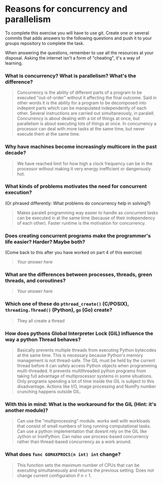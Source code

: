 # Reasons for concurrency and parallelism


To complete this exercise you will have to use git. Create one or several commits that adds answers to the following questions and push it to your groups repository to complete the task.

When answering the questions, remember to use all the resources at your disposal. Asking the internet isn't a form of "cheating", it's a way of learning.

 ### What is concurrency? What is parallelism? What's the difference?
 > Concurrency is the ability of different parts of a program to be executed "out-of-order" without it affecting the final outcome. Said in other words it is the ability for a program to be decomposed into indepent parts which can be manipulated independently of each other.
 > Several instructions are carried out simultaneously, in paralell. 
 >  Concurrency is about dealing with a lot of things at once, but parallelism is about executing lots of things at once. In concurrency a processor can deal with more tasks at the same time, but never execute them at the same time. 
 
 ### Why have machines become increasingly multicore in the past decade?
 > We have reached limit for how high a clock frequency can be in the processor without making it very energy inefficient or dangerously hot. 
 
 ### What kinds of problems motivates the need for concurrent execution?
 (Or phrased differently: What problems do concurrency help in solving?)
 > Makes paralell programming way easier to handle as concurrent tasks can be executed in at the same time (because of their independency of each other). Faster runtime is the motivation for concurrency. 
 
 ### Does creating concurrent programs make the programmer's life easier? Harder? Maybe both?
 (Come back to this after you have worked on part 4 of this exercise)
 > *Your answer here*
 
 ### What are the differences between processes, threads, green threads, and coroutines?
 > *Your answer here*
 
 ### Which one of these do `pthread_create()` (C/POSIX), `threading.Thread()` (Python), `go` (Go) create?
 > They all create a thread
 
 ### How does pythons Global Interpreter Lock (GIL) influence the way a python Thread behaves?
 > Basically prevents multiple threads from executing Python bytecodes at the same time. This is necessary because Python's memory management is not thread-safe. 
 > The GIL must be held by the current thread before it can safely access Python objects when programming multi-threaded. It prevents multithreaded python programs from taking full advantage of multiprocessor systems in some situations. Only programs spending a lot of time inside the GIL is subject to this disadvantage. Actions like I/O, image processing and NumPy number crunching happens outside GIL. 
 
 ### With this in mind: What is the workaround for the GIL (Hint: it's another module)?
 > Can use the "multiprocessing" module. works well with workloads that consist of small numbers of long running computational tasks. Can use a python implementation that doesnt rely on the GIL like Jython or IronPython. Can nalso use process-based concurrency rather than thread-based concurrency as a work around. 
 
 ### What does `func GOMAXPROCS(n int) int` change? 
 > This function sets the maximum number of CPUs that can be executing simultaneously and returns the previous setting. Does not change current configuration if n < 1. 
